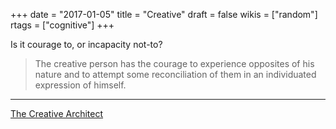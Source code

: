 +++
date = "2017-01-05"
title = "Creative"
draft = false
wikis = ["random"]
rtags = ["cognitive"]
+++

Is it courage to, or incapacity not-to?

> The creative person has the courage to experience opposites of his nature and to attempt some reconciliation of them in an individuated expression of himself.

***

[The Creative Architect](https://www.brainpickings.org/2016/12/29/the-creative-architect/)

